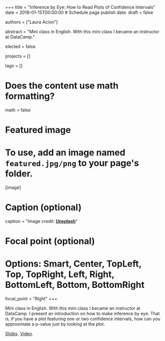 +++
title = "Inference by Eye: How to Read Plots of Confidence Intervals"
date = 2018-01-15T00:00:00  # Schedule page publish date.
draft = false

authors = ["Laura Acion"]

abstract = "Mini class in English. With this mini class I became an instructor at DataCamp."

elected = false

projects = []

tags = []

# Does the content use math formatting?
math = false

# Featured image
# To use, add an image named `featured.jpg/png` to your page's folder. 
[image]
  # Caption (optional)
  caption = "Image credit: [**Unsplash**](https://unsplash.com/photos/bzdhc5b3Bxs)"

  # Focal point (optional)
  # Options: Smart, Center, TopLeft, Top, TopRight, Left, Right, BottomLeft, Bottom, BottomRight
  focal_point = "Right"
+++

Mini class in English. With this mini class I became an instructor at DataCamp. I present an introduction on how to make inference by eye. That is, if you have a plot featuring one or two confidence intervals, how can you approximate a p-value just by looking at the plot.

[Slides](https://github.com/lauracion/lacion/blob/master/content/teaching/files/Acion_DataCamp_Audition.pptx). [Video](https://github.com/lauracion/lacion/blob/master/content/teaching/files/Laura_Acion_Inference_by_Eye.mov).